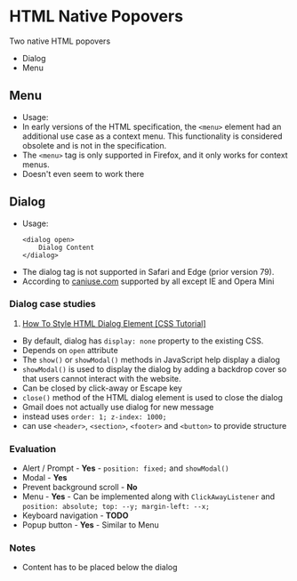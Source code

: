 # HTML Native Popovers

Two native HTML popovers
- Dialog
- Menu

## Menu
- Usage:
-  In early versions of the HTML specification, the `<menu>` element had an additional use case as a context menu. This functionality is considered obsolete and is not in the specification.
- The `<menu>` tag is only supported in Firefox, and it only works for context menus.
 - Doesn't even seem to work there

## Dialog
- Usage:
    ```
    <dialog open>
        Dialog Content
    </dialog>
    ```
- The dialog tag is not supported in Safari and Edge (prior version 79).
 - According to [caniuse.com](https://caniuse.com/dialog) supported by all except IE and Opera Mini

### Dialog case studies

1. [How To Style HTML Dialog Element [CSS Tutorial]](https://www.lambdatest.com/blog/html-dialog-element/)
- By default, dialog has `display: none` property to the existing CSS.
 - Depends on `open` attribute
- The `show()` or `showModal()` methods in JavaScript help display a dialog
 - `showModal()` is used to display the dialog by adding a backdrop cover so that users cannot interact with the website.
  - Can be closed by click-away or Escape key
- `close()` method of the HTML dialog element is used to close the dialog
- Gmail does not actually use dialog for new message
 - instead uses `order: 1; z-index: 1000;`
- can use `<header>`, `<section>`, `<footer>` and `<button>` to provide structure

### Evaluation

- Alert / Prompt - **Yes** - `position: fixed;` and `showModal()`
- Modal - **Yes**
- Prevent background scroll - **No**
- Menu - **Yes** - Can be implemented along with `ClickAwayListener` and `position: absolute; top: --y; margin-left: --x;`
- Keyboard navigation - __TODO__
- Popup button - **Yes** - Similar to Menu

### Notes

- Content has to be placed below the dialog